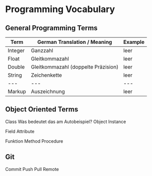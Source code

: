 Programming Vocabulary
======================

General Programming Terms
-------------------------

| Term | German Translation / Meaning | Example |
| --- | --- | --- |
| Integer | Ganzzahl | leer |
| Float   | Gleitkommazahl | leer |
| Double  | Gleitkommazahl (doppelte Präzision) | leer |
| String  | Zeichenkette | leer |
| --- | --- | --- |
| Markup | Auszeichnung | leer |

Object Oriented Terms
---------------------

Class				Was bedeutet das am Autobeispiel?
Object
Instance

Field
Attribute               

Funktion
Method
Procedure


Git
---

Commit
Push
Pull
Remote
